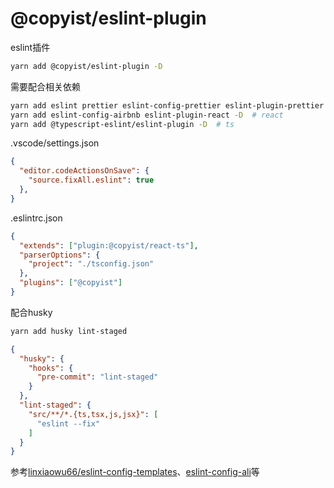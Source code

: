 # @copyist/eslint-plugin

eslint插件

```bash
yarn add @copyist/eslint-plugin -D
```

需要配合相关依赖
```bash
yarn add eslint prettier eslint-config-prettier eslint-plugin-prettier eslint-config-airbnb-base -D # js # prettier@2.0.0?
yarn add eslint-config-airbnb eslint-plugin-react -D  # react
yarn add @typescript-eslint/eslint-plugin -D  # ts
```



.vscode/settings.json
```json
{
  "editor.codeActionsOnSave": {
    "source.fixAll.eslint": true
  },
}
```

.eslintrc.json
```json
{
  "extends": ["plugin:@copyist/react-ts"],
  "parserOptions": {
    "project": "./tsconfig.json"
  },
  "plugins": ["@copyist"]
}
```

配合husky
```bash
yarn add husky lint-staged
```
```json
{
  "husky": {
    "hooks": {
      "pre-commit": "lint-staged"
    }
  },
  "lint-staged": {
    "src/**/*.{ts,tsx,js,jsx}": [
      "eslint --fix"
    ]
  }
}
```




参考[linxiaowu66/eslint-config-templates](https://github.com/linxiaowu66/eslint-config-templates)、[eslint-config-ali](https://github.com/alibaba/f2e-spec/tree/main/packages/eslint-config-ali)等